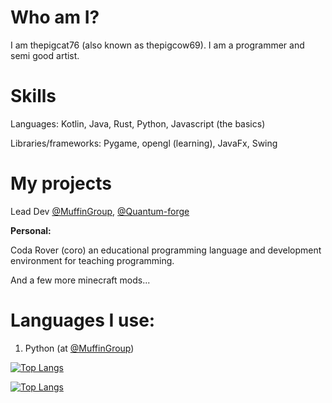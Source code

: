 # Who am I?

I am thepigcat76 (also known as thepigcow69). I am a programmer and semi good artist.

# Skills

Languages: Kotlin, Java, Rust, Python, Javascript (the basics)

Libraries/frameworks: Pygame, opengl (learning), JavaFx, Swing

# My projects

Lead Dev [@MuffinGroup](https://github.com/MuffinGroup), [@Quantum-forge](https://github.com/Quantum-forge)

**Personal:**

Coda Rover (coro) an educational programming language and development environment for teaching programming.

And a few more minecraft mods...

# Languages I use:

1. Python (at [@MuffinGroup](https://github.com/MuffinGroup))

[![Top Langs](https://github-readme-stats.vercel.app/api/top-langs/?username=Thepigcat76&theme=algolia)](https://github.com/anuraghazra/github-readme-stats)

[![Top Langs](https://github-readme-stats.vercel.app/api?username=Thepigcat76&theme=algolia&show_icons=true)](https://muffingroup.github.io/MuffinSite/)
